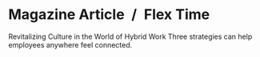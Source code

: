 # Magazine Article / Flex Time

Revitalizing Culture in the World of Hybrid Work Three strategies can help employees anywhere feel connected.